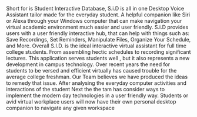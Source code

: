 Short for is Student Interactive Database, S.i.D is all in one Desktop Voice Assistant tailor made for the everyday student. A helpful companion like Siri or Alexa through your Windows computer that can make navigation your virtual academic environment much easier and user friendly. S.i.D provides users with a user friendly interactive hub, that can help with things such as: Save Recordings, Set Reminders, Manipulate Files, Organize Your Schedule, and More. Overall S.I.D. is the ideal interactive virtual assistant for full time college students. From assembling hectic schedules to recording significant lectures. This application serves students well , but it also represents a new development in campus technology. Over recent years the need for students to be versed and efficient virtually has caused trouble for the average college freshman. Our Team believes we have produced the ideas to remedy that issue. After analysing the everyday computer activities and interactions of the student Next the the tam has consider ways to implement the modern day technologies in a user friendly way. Students or avid virtual workplace users will now have their own personal desktop companion to navigate any given workspace
